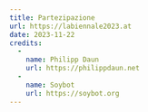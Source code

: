 ```yaml
---
title: Partezipazione
url: https://labiennale2023.at
date: 2023-11-22
credits:
  -
    name: Philipp Daun
    url: https://philippdaun.net
  -
    name: Soybot
    url: https://soybot.org
---
```

